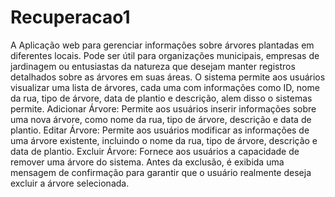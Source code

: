# Recuperacao1
A Aplicação web para gerenciar informações sobre árvores plantadas em diferentes locais. Pode ser útil para organizações municipais, empresas de jardinagem ou entusiastas da natureza que desejam manter registros detalhados sobre as árvores em suas áreas.
O sistema permite aos usuários visualizar uma lista de árvores, cada uma com informações como ID, nome da rua, tipo de árvore, data de plantio e descrição, alem disso o sistemas permite. 
Adicionar Árvore: Permite aos usuários inserir informações sobre uma nova árvore, como nome da rua, tipo de árvore, descrição e data de plantio.
Editar Árvore: Permite aos usuários modificar as informações de uma árvore existente, incluindo o nome da rua, tipo de árvore, descrição e data de plantio.
Excluir Árvore: Fornece aos usuários a capacidade de remover uma árvore do sistema. Antes da exclusão, é exibida uma mensagem de confirmação para garantir que o usuário realmente deseja excluir a árvore selecionada.
